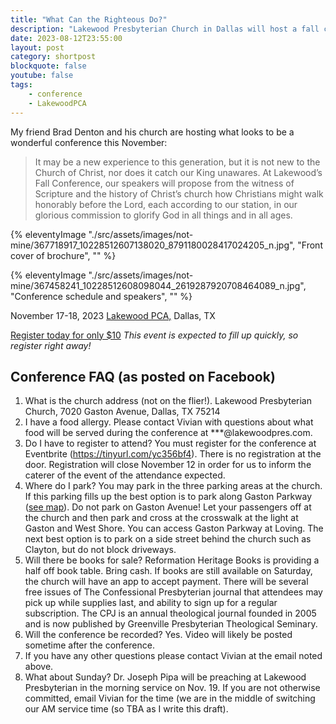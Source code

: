 ```yaml
---
title: "What Can the Righteous Do?"
description: "Lakewood Presbyterian Church in Dallas will host a fall conference 'What Can the Righteous Do?' in November with Dr. Joel Beeke and Dr. Joseph Pipa among other speakers."
date: 2023-08-12T23:55:00
layout: post
category: shortpost
blockquote: false
youtube: false
tags:
    - conference
    - LakewoodPCA
---
```


My friend Brad Denton and his church are hosting what looks to be a wonderful conference this November:

>It may be a new experience to this generation, but it is not new to the Church of Christ, nor does it catch our King unawares. At Lakewood’s Fall Conference, our speakers will propose from the witness of Scripture and the history of Christ’s church how Christians might walk honorably before the Lord, each according to our station, in our glorious commission to glorify God in all things and in all ages.

{% eleventyImage "./src/assets/images/not-mine/367718917_10228512607138020_8791180028417024205_n.jpg", "Front cover of brochure", "" %}

{% eleventyImage "./src/assets/images/not-mine/367458241_10228512608098044_2619287920708464089_n.jpg", "Conference schedule and speakers", "" %}

November 17-18, 2023
[Lakewood PCA,](https://www.lakewoodpres.com/church-home) Dallas, TX

[Register today for only $10](https://www.eventbrite.com/e/lakewood-presbyterian-church-fall-conference-what-can-the-righteous-do-tickets-673339495557) _This event is expected to fill up quickly, so register right away!_


## Conference FAQ (as posted on Facebook)

1. What is the church address (not on the flier!). Lakewood Presbyterian Church, 7020 Gaston Avenue, Dallas, TX 75214
2. I have a food allergy. Please contact Vivian with questions about what food will be served during the conference at ***@lakewoodpres.com.
3. Do I have to register to attend? You must register for the conference at Eventbrite (https://tinyurl.com/yc356bf4). There is no registration at the door. Registration will close November 12 in order for us to inform the caterer of the event of the attendance expected.
4. Where do I park? You may park in the three parking areas at the church. If this parking fills up the best option is to park along Gaston Parkway ([see map](https://www.google.com/maps/place/Lakewood+Presbyterian+Church/@32.814038,-96.7369029,18z/data=!4m6!3m5!1s0x864ea1f0de72ec11:0x2cf6478ba3c8bdba!8m2!3d32.8144438!4d-96.7370477!16s%2Fg%2F1wcxdhsg?entry=ttu)). Do not park on Gaston Avenue! Let your passengers off at the church and then park and cross at the crosswalk at the light at Gaston and West Shore. You can access Gaston Parkway at Loving. The next best option is to park on a side street behind the church such as Clayton, but do not block driveways.
5. Will there be books for sale? Reformation Heritage Books is providing a half off book table. Bring cash. If books are still available on Saturday, the church will have an app to accept payment. There will be several free issues of The Confessional Presbyterian journal that attendees may pick up while supplies last, and ability to sign up for a regular subscription. The CPJ is an annual theological journal founded in 2005 and is now published by Greenville Presbyterian Theological Seminary.
6. Will the conference be recorded? Yes. Video will likely be posted sometime after the conference.
7. If you have any other questions please contact Vivian at the email noted above.
8.  What about Sunday? Dr. Joseph Pipa will be preaching at Lakewood Presbyterian in the morning service on Nov. 19.  If you are not otherwise committed, email Vivian for the time (we are in the middle of switching our AM service time (so TBA as I write this draft).
